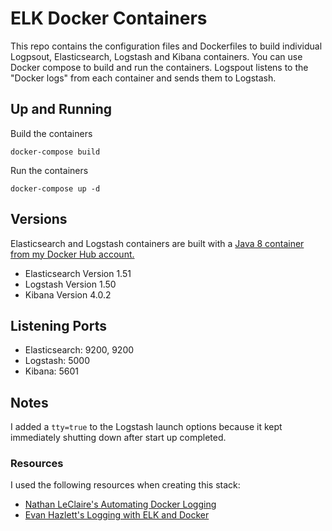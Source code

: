 # ELK Docker Containers
This repo contains the configuration files and Dockerfiles to build individual Logpsout, Elasticsearch, Logstash and Kibana containers. You can use Docker compose to build and run the containers. Logspout listens to the "Docker logs" from each container and sends them to Logstash.  

## Up and Running
Build the containers

    docker-compose build

Run the containers

    docker-compose up -d

## Versions
Elasticsearch and Logstash containers are built with a [Java 8 container from my Docker Hub account.](https://registry.hub.docker.com/u/jonbrouse/docker-java/dockerfile/)

 - Elasticsearch Version 1.51
 - Logstash Version 1.50
 - Kibana Version 4.0.2

## Listening Ports 
 - Elasticsearch: 9200, 9200
 - Logstash: 5000
 - Kibana: 5601


## Notes
I added a `tty=true` to the Logstash launch options because it kept immediately shutting down after start up completed. 

### Resources

I used the following resources when creating this stack:
- [Nathan LeClaire's Automating Docker Logging](http://nathanleclaire.com/blog/2015/04/27/automating-docker-logging-elasticsearch-logstash-kibana-and-logspout/)
- [Evan Hazlett's Logging with ELK and Docker](http://evanhazlett.com/2014/11/Logging-with-ELK-and-Docker/) 

